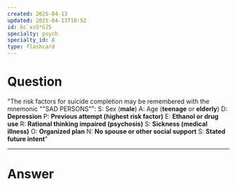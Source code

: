 ```yaml
---
created: 2025-04-13
updated: 2025-04-13T10:52
id: kc`xsS*G]5
specialty: psych
specialty_id: 8
type: flashcard
---
```


# Question
"The risk factors for suicide completion may be remembered with the mnemonic ""SAD PERSONS"":    S: Sex (**male**) A: Age (**teenage** or **elderly**) D: **Depression**   P: **Previous attempt (highest risk factor)** E: **Ethanol or drug use** R: **Rational thinking impaired (psychosis)** S: **Sickness (medical illness)** O: **Organized plan** N: **No spouse or other social support** S: **Stated future intent**"

---

# Answer
